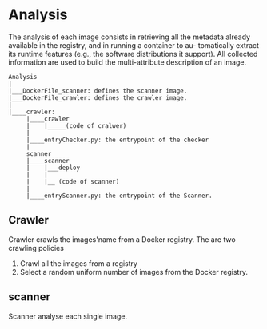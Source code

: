 # Analysis
The analysis of each image consists in retrieving all the metadata already
available in the registry, and in running a container to au-
tomatically extract its runtime features (e.g., the software
distributions it support). All collected information are used
to build the multi-attribute description of an image.
```
Analysis
|
|___DockerFile_scanner: defines the scanner image.
|___DockerFile_crawler: defines the crawler image.
|
|____crawler:
     |____crawler
     |    |_____(code of cralwer)    
     |
     |____entryChecker.py: the entrypoint of the checker
     |
     scanner
     |____scanner
     |    |___deploy
     |    |
     |    |__ (code of scanner)
     |    
     |____entryScanner.py: the entrypoint of the Scanner.
```



## Crawler
Crawler crawls the images'name from a Docker registry. The are two crawling policies
  1. Crawl all the images from a registry
  2. Select a random uniform number of images from the Docker registry.

## scanner
Scanner analyse each single image.
